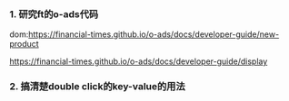 ### 1. 研究ft的o-ads代码
dom:<https://financial-times.github.io/o-ads/docs/developer-guide/new-product>

<https://financial-times.github.io/o-ads/docs/developer-guide/display>
### 2. 搞清楚double click的key-value的用法

